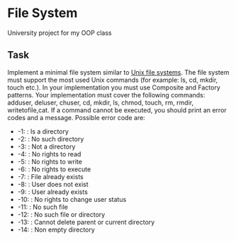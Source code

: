 # File System

University project for my OOP class

## Task
Implement a minimal file system similar to [Unix file systems](https://en.wikipedia.org/wiki/Unix_filesystem). The file system must support the most used Unix commands (for example: ls, cd, mkdir, touch etc.). In your implementation you must use Composite and Factory patterns. Your implementation must cover the following commands: adduser, deluser, chuser, cd, mkdir, ls, chmod, touch, rm, rmdir, writetofile,cat. If a command cannot be executed, you should print an error codes and a message. Possible error code are:
- -1: <command>: Is a directory
- -2: <command>: No such directory
- -3: <command>: Not a directory
- -4: <command>: No rights to read
- -5: <command>: No rights to write
- -6: <command>: No rights to execute
- -7: <command>: File already exists
- -8: <command>: User does not exist
- -9: <command>: User already exists
- -10: <command>: No rights to change user status
- -11: <command>: No such file
- -12: <command>: No such file or directory
- -13: <command>: Cannot delete parent or current directory
- -14: <command>: Non empty directory


